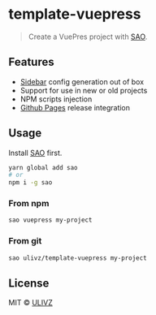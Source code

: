 # template-vuepress

> Create a VuePres project with [SAO](https://github.com/egoist/sao).

## Features

- [Sidebar](https://vuepress.vuejs.org/default-theme-config/#sidebar) config generation out of box
- Support for use in new or old projects
- NPM scripts injection
- [Github Pages](https://vuepress.vuejs.org/guide/deploy.html#github-pages) release integration

## Usage

Install [SAO](https://github.com/egoist/sao) first.

```bash
yarn global add sao
# or
npm i -g sao
```

### From npm

```bash
sao vuepress my-project
```

### From git

```bash
sao ulivz/template-vuepress my-project
```

## License

MIT &copy; [ULIVZ](https://github.com/ulivz)

